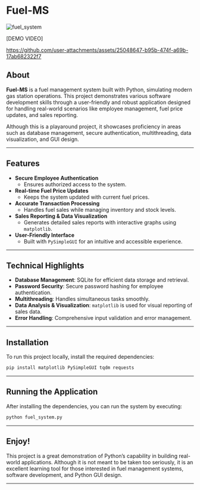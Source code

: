 # Fuel-MS

![fuel_system](https://github.com/user-attachments/assets/0121590e-0f3c-4926-ae0a-8ee5437841e3)

[DEMO VIDEO]

https://github.com/user-attachments/assets/25048647-b95b-474f-a69b-17ab682322f7


## About

**Fuel-MS** is a fuel management system built with Python, simulating modern gas station operations. This project demonstrates various software development skills through a user-friendly and robust application designed for handling real-world scenarios like employee management, fuel price updates, and sales reporting.

Although this is a playaround project, it showcases proficiency in areas such as database management, secure authentication, multithreading, data visualization, and GUI design.

---

## Features

- **Secure Employee Authentication**
  - Ensures authorized access to the system.
- **Real-time Fuel Price Updates**
  - Keeps the system updated with current fuel prices.
- **Accurate Transaction Processing**
  - Handles fuel sales while managing inventory and stock levels.
- **Sales Reporting & Data Visualization**
  - Generates detailed sales reports with interactive graphs using `matplotlib`.
- **User-Friendly Interface**
  - Built with `PySimpleGUI` for an intuitive and accessible experience.

---

## Technical Highlights

- **Database Management**: SQLite for efficient data storage and retrieval.
- **Password Security**: Secure password hashing for employee authentication.
- **Multithreading**: Handles simultaneous tasks smoothly.
- **Data Analysis & Visualization**: `matplotlib` is used for visual reporting of sales data.
- **Error Handling**: Comprehensive input validation and error management.
  
---

## Installation

To run this project locally, install the required dependencies:

```bash
pip install matplotlib PySimpleGUI tqdm requests
```

---

## Running the Application

After installing the dependencies, you can run the system by executing:

```bash
python fuel_system.py
```

---

## Enjoy!

This project is a great demonstration of Python’s capability in building real-world applications. Although it is not meant to be taken too seriously, it is an excellent learning tool for those interested in fuel management systems, software development, and Python GUI design.

---

